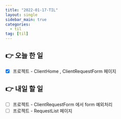 ```yaml
---
title: "2022-01-17-TIL"
layout: single
sidebar_main: true
categories:
  - til
tag: [til]
---
```


## 👉 오늘 한 일

- [x] 프로젝트 - ClientHome , ClientRequestForm 페이지

## 👉 내일 할 일

- [ ] 프로젝트 - ClientRequestForm 에서 form 예외처리
- [ ] 프로젝트 - RequestList 페이지

<br /><br /><br /><br />
